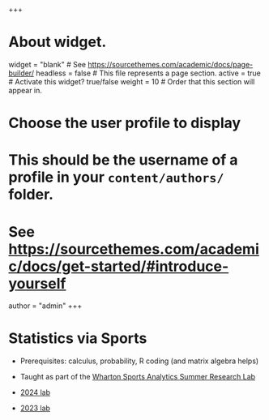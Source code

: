 +++
# About widget.
widget = "blank"  # See https://sourcethemes.com/academic/docs/page-builder/
headless = false  # This file represents a page section.
active = true  # Activate this widget? true/false
weight = 10  # Order that this section will appear in.

# Choose the user profile to display
# This should be the username of a profile in your `content/authors/` folder.
# See https://sourcethemes.com/academic/docs/get-started/#introduce-yourself
author = "admin"
+++

# Statistics via Sports

* Prerequisites: calculus, probability, R coding (and matrix algebra helps)
* Taught as part of the [Wharton Sports Analytics Summer Research Lab](https://wsb.wharton.upenn.edu/sports-analytics-summer-research-lab/)

* [2024 lab](/lab/lab_2024)
* [2023 lab](/lab/lab_2023)

